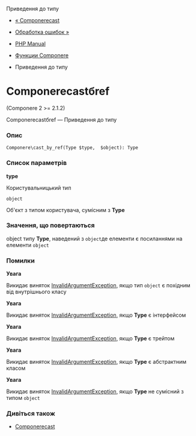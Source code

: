 Приведення до типу

-   [« Componerecast](componere.cast.md)
    
-   [Обработка ошибок »](book.errorfunc.md)
    
-   [PHP Manual](index.md)
    
-   [Функции Componere](reference.componere.md)
    
-   Приведення до типу
    

# Componerecastбref

(Componere 2 >= 2.1.2)

Componerecastбref — Приведення до типу

### Опис

```methodsynopsis
Componere\cast_by_ref(Type $type,  $object): Type
```

### Список параметрів

**type**

Користувальницький тип

`object`

Об'єкт з типом користувача, сумісним з **Type**

### Значення, що повертаються

object типу **Type**, наведений з `object`де елементи є посиланнями на елементи `object`

### Помилки

**Увага**

Викидає виняток [InvalidArgumentException](class.invalidargumentexception.md), якщо тип `object` є похідним від внутрішнього класу

**Увага**

Викидає виняток [InvalidArgumentException](class.invalidargumentexception.md), якщо **Type** є інтерфейсом

**Увага**

Викидає виняток [InvalidArgumentException](class.invalidargumentexception.md), якщо **Type** є трейтом

**Увага**

Викидає виняток [InvalidArgumentException](class.invalidargumentexception.md), якщо **Type** є абстрактним класом

**Увага**

Викидає виняток [InvalidArgumentException](class.invalidargumentexception.md), якщо **Type** не сумісний з типом `object`

### Дивіться також

-   [Componerecast](componere.cast.md)